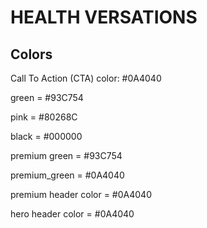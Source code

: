 # HEALTH VERSATIONS

## Colors
Call To Action (CTA) color: #0A4040

green = #93C754

pink = #80268C

black = #000000

premium green = #93C754

premium_green = #0A4040

premium header color = #0A4040

hero header color = #0A4040


